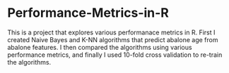 # Performance-Metrics-in-R

This is a project that explores various performanace metrics in R. First I created Naive Bayes and K-NN algorithms that predict abalone age from abalone features.
I then compared the algorithms using various performance metrics, and finally I used 10-fold cross validation to re-train the algorithms.
